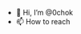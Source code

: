 - 👋 Hi, I’m @0chok
- 📫 How to reach 

<!---
0chok/0chok is a ✨ special ✨ repository because its `README.md` (this file) appears on your GitHub profile.
You can click the Preview link to take a look at your changes.
--->

